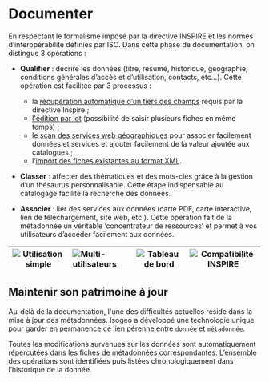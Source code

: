 # Documenter

En respectant le formalisme imposé par la directive INSPIRE et les normes d’interopérabilité définies par ISO. Dans cette phase de documentation, on distingue 3 opérations :

* **Qualifier** : décrire les données (titre, résumé, historique, géographie, conditions générales d’accès et d’utilisation, contacts, etc...). Cette opération est facilitée par 3 processus :

  * la [récupération automatique d’un tiers des champs](../features/documentation/md_fields_autos.html) requis par la directive Inspire ;
  * [l&apos;édition par lot](../features/documentation/md_edit_batch.html) (possibilité de saisir plusieurs fiches en même temps) ;
  * le [scan des services web géographiques](../features/inventory/md_services/srv_intro.html) pour associer facilement données et services et ajouter facilement de la valeur ajoutée aux catalogues ;
  * l’[import des fiches existantes au format XML](../features/documentation/md_import.html).

* **Classer** : affecter des thématiques et des mots-clés grâce à la gestion d’un thésaurus personnalisable. Cette étape indispensable au catalogage facilite la recherche des données.

* **Associer** : lier des services aux données (carte PDF, carte interactive, lien de téléchargement, site web, etc.). Cette opération fait de la métadonnée un véritable ‘concentrateur de ressources’ et permet à vos utilisateurs d’accéder facilement aux données.

| ![Utilisation simple](/assets/icone_simple_bleu_140px.png "Ergonomie et simplicité d&apos;utilisation") | ![Multi-utilisateurs](/assets/icone_multiuser_bleu_140px.png "Gestion muti-comptes") | ![Tableau de bord](/assets/icone_tdb_bleu_140px.png "Tableau de bord") | ![Compatibilité INSPIRE](/assets/icone_inspire_bleu_140px.png "Interopérabilité avec les standards") |
| :--: | :-- | :--: | :--: |

## Maintenir son patrimoine à jour

Au-delà de la documentation, l&apos;une des difficultés actuelles réside dans la mise à jour des métadonnées. Isogeo a développé une technologie unique pour garder en permanence ce lien pérenne entre `donnée` et `métadonnée`.

Toutes les modifications survenues sur les données sont automatiquement répercutées dans les fiches de métadonnées correspondantes. L’ensemble des opérations sont identifiées puis listées chronologiquement dans l’historique de la donnée.
